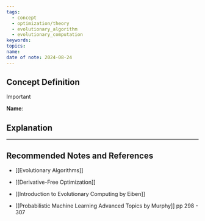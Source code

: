 ```yaml
---
tags:
  - concept
  - optimization/theory
  - evolutionary_algorithm
  - evolutionary_computation
keywords: 
topics: 
name: 
date of note: 2024-08-24
---
```


## Concept Definition

>[!important]
>**Name**: 



## Explanation





-----------
##  Recommended Notes and References


- [[Evolutionary Algorithms]]
- [[Derivative-Free Optimization]]


- [[Introduction to Evolutionary Computing by Eiben]]
- [[Probabilistic Machine Learning Advanced Topics by Murphy]] pp 298 - 307